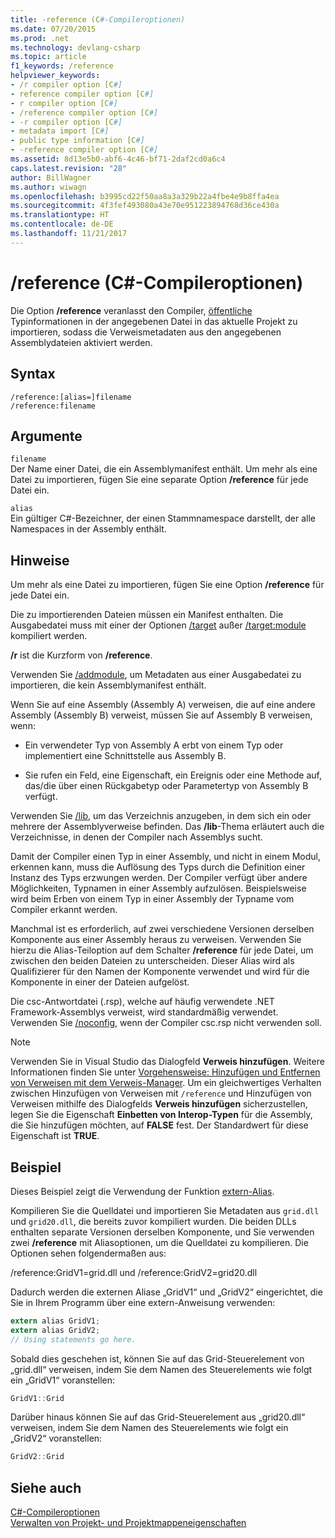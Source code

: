```yaml
---
title: -reference (C#-Compileroptionen)
ms.date: 07/20/2015
ms.prod: .net
ms.technology: devlang-csharp
ms.topic: article
f1_keywords: /reference
helpviewer_keywords:
- /r compiler option [C#]
- reference compiler option [C#]
- r compiler option [C#]
- /reference compiler option [C#]
- -r compiler option [C#]
- metadata import [C#]
- public type information [C#]
- -reference compiler option [C#]
ms.assetid: 8d13e5b0-abf6-4c46-bf71-2daf2cd0a6c4
caps.latest.revision: "28"
author: BillWagner
ms.author: wiwagn
ms.openlocfilehash: b3995cd22f50aa8a3a329b22a4fbe4e9b8ffa4ea
ms.sourcegitcommit: 4f3fef493080a43e70e951223894768d36ce430a
ms.translationtype: HT
ms.contentlocale: de-DE
ms.lasthandoff: 11/21/2017
---
```

# <a name="reference-c-compiler-options"></a>/reference (C#-Compileroptionen)
Die Option **/reference** veranlasst den Compiler, [öffentliche](../../../csharp/language-reference/keywords/public.md) Typinformationen in der angegebenen Datei in das aktuelle Projekt zu importieren, sodass die Verweismetadaten aus den angegebenen Assemblydateien aktiviert werden.  
  
## <a name="syntax"></a>Syntax  
  
```console  
/reference:[alias=]filename  
/reference:filename  
```  
  
## <a name="arguments"></a>Argumente  
 `filename`  
 Der Name einer Datei, die ein Assemblymanifest enthält. Um mehr als eine Datei zu importieren, fügen Sie eine separate Option **/reference** für jede Datei ein.  
  
 `alias`  
 Ein gültiger C#-Bezeichner, der einen Stammnamespace darstellt, der alle Namespaces in der Assembly enthält.  
  
## <a name="remarks"></a>Hinweise  
 Um mehr als eine Datei zu importieren, fügen Sie eine Option **/reference** für jede Datei ein.  
  
 Die zu importierenden Dateien müssen ein Manifest enthalten. Die Ausgabedatei muss mit einer der Optionen [/target](../../../csharp/language-reference/compiler-options/target-compiler-option.md) außer [/target:module](../../../csharp/language-reference/compiler-options/target-module-compiler-option.md) kompiliert werden.  
  
 **/r** ist die Kurzform von **/reference**.  
  
 Verwenden Sie [/addmodule](../../../csharp/language-reference/compiler-options/addmodule-compiler-option.md), um Metadaten aus einer Ausgabedatei zu importieren, die kein Assemblymanifest enthält.  
  
 Wenn Sie auf eine Assembly (Assembly A) verweisen, die auf eine andere Assembly (Assembly B) verweist, müssen Sie auf Assembly B verweisen, wenn:  
  
-   Ein verwendeter Typ von Assembly A erbt von einem Typ oder implementiert eine Schnittstelle aus Assembly B.  
  
-   Sie rufen ein Feld, eine Eigenschaft, ein Ereignis oder eine Methode auf, das/die über einen Rückgabetyp oder Parametertyp von Assembly B verfügt.  
  
 Verwenden Sie [/lib](../../../csharp/language-reference/compiler-options/lib-compiler-option.md), um das Verzeichnis anzugeben, in dem sich ein oder mehrere der Assemblyverweise befinden. Das **/lib**-Thema erläutert auch die Verzeichnisse, in denen der Compiler nach Assemblys sucht.  
  
 Damit der Compiler einen Typ in einer Assembly, und nicht in einem Modul, erkennen kann, muss die Auflösung des Typs durch die Definition einer Instanz des Typs erzwungen werden. Der Compiler verfügt über andere Möglichkeiten, Typnamen in einer Assembly aufzulösen. Beispielsweise wird beim Erben von einem Typ in einer Assembly der Typname vom Compiler erkannt werden.  
  
 Manchmal ist es erforderlich, auf zwei verschiedene Versionen derselben Komponente aus einer Assembly heraus zu verweisen. Verwenden Sie hierzu die Alias-Teiloption auf dem Schalter **/reference** für jede Datei, um zwischen den beiden Dateien zu unterscheiden. Dieser Alias wird als Qualifizierer für den Namen der Komponente verwendet und wird für die Komponente in einer der Dateien aufgelöst.  
  
 Die csc-Antwortdatei (.rsp), welche auf häufig verwendete .NET Framework-Assemblys verweist, wird standardmäßig verwendet. Verwenden Sie [/noconfig](../../../csharp/language-reference/compiler-options/noconfig-compiler-option.md), wenn der Compiler csc.rsp nicht verwenden soll.  
  
> [!NOTE]
> Verwenden Sie in Visual Studio das Dialogfeld **Verweis hinzufügen**. Weitere Informationen finden Sie unter [Vorgehensweise: Hinzufügen und Entfernen von Verweisen mit dem Verweis-Manager](/visualstudio/ide/how-to-add-or-remove-references-by-using-the-reference-manager). Um ein gleichwertiges Verhalten zwischen Hinzufügen von Verweisen mit `/reference` und Hinzufügen von Verweisen mithilfe des Dialogfelds **Verweis hinzufügen** sicherzustellen, legen Sie die Eigenschaft **Einbetten von Interop-Typen** für die Assembly, die Sie hinzufügen möchten, auf **FALSE** fest. Der Standardwert für diese Eigenschaft ist **TRUE**.  
  
## <a name="example"></a>Beispiel  
 Dieses Beispiel zeigt die Verwendung der Funktion [extern-Alias](../../../csharp/language-reference/keywords/extern-alias.md).  
  
 Kompilieren Sie die Quelldatei und importieren Sie Metadaten aus `grid.dll` und `grid20.dll`, die bereits zuvor kompiliert wurden. Die beiden DLLs enthalten separate Versionen derselben Komponente, und Sie verwenden zwei **/reference** mit Aliasoptionen, um die Quelldatei zu kompilieren. Die Optionen sehen folgendermaßen aus:  
  
 /reference:GridV1=grid.dll und /reference:GridV2=grid20.dll  
  
 Dadurch werden die externen Aliase „GridV1“ und „GridV2“ eingerichtet, die Sie in Ihrem Programm über eine extern-Anweisung verwenden:  
  
```csharp  
extern alias GridV1;  
extern alias GridV2;  
// Using statements go here.  
```  
  
 Sobald dies geschehen ist, können Sie auf das Grid-Steuerelement von „grid.dll“ verweisen, indem Sie dem Namen des Steuerelements wie folgt ein „GridV1“ voranstellen:  
  
```csharp  
GridV1::Grid  
```  
  
 Darüber hinaus können Sie auf das Grid-Steuerelement aus „grid20.dll“ verweisen, indem Sie dem Namen des Steuerelements wie folgt ein „GridV2“ voranstellen:  
  
```csharp  
GridV2::Grid   
```  
  
## <a name="see-also"></a>Siehe auch  
 [C#-Compileroptionen](../../../csharp/language-reference/compiler-options/index.md)  
 [Verwalten von Projekt- und Projektmappeneigenschaften](/visualstudio/ide/managing-project-and-solution-properties)

